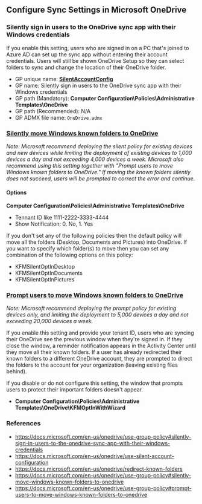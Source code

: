 ## Configure Sync Settings in Microsoft OneDrive

### Silently sign in users to the OneDrive sync app with their Windows credentials

If you enable this setting, users who are signed in on a PC that's joined to Azure AD can set up the sync app without entering their account credentials. Users will still be shown OneDrive Setup so they can select folders to sync and change the location of their OneDrive folder.

- GP unique name: **[SilentAccountConfig](https://docs.microsoft.com/en-us/onedrive/use-group-policy#silently-sign-in-users-to-the-onedrive-sync-app-with-their-windows-credentials)**
- GP name: Silently sign in users to the OneDrive sync app with their Windows credentials
- GP path (Mandatory): **Computer Configuration\Policies\Administrative Templates\OneDrive**
- GP path (Recommended): N/A
- GP ADMX file name: `OneDrive.admx`

### [Silently move Windows known folders to OneDrive](https://docs.microsoft.com/en-us/onedrive/use-group-policy#silently-move-windows-known-folders-to-onedrive)

_Note: Microsoft recommend deploying the silent policy for existing devices and new devices while limiting the deployment of existing devices to 1,000 devices a day and not exceeding 4,000 devices a week. Microsoft also recommend using this setting together with "Prompt users to move Windows known folders to OneDrive." If moving the known folders silently does not succeed, users will be prompted to correct the error and continue._

#### Options

**Computer Configuration\Policies\Administrative Templates\OneDrive**
- Tennant ID like 1111-2222-3333-4444
- Show Notification: 0. No, 1. Yes

If you don't set any of the following policies then the default policy will move all the folders (Desktop, Documents and Pictures) into OneDrive. If you want to specify which folder(s) to move then you can set any combination of the following options on this policy:

- KFMSilentOptInDesktop
- KFMSilentOptInDocuments
- KFMSilentOptInPictures

### [Prompt users to move Windows known folders to OneDrive](https://docs.microsoft.com/en-us/onedrive/use-group-policy#prompt-users-to-move-windows-known-folders-to-onedrive)

_Note: Microsoft recommend deploying the prompt policy for existing devices only, and limiting the deployment to 5,000 devices a day and not exceeding 20,000 devices a week._

If you enable this setting and provide your tenant ID, users who are syncing their OneDrive see the previous window when they're signed in. If they close the window, a reminder notification appears in the Activity Center until they move all their known folders. If a user has already redirected their known folders to a different OneDrive account, they are prompted to direct the folders to the account for your organization (leaving existing files behind).

If you disable or do not configure this setting, the window that prompts users to protect their important folders doesn't appear.

- **Computer Configuration\Policies\Administrative Templates\OneDrive\KFMOptInWithWizard**

### References
- https://docs.microsoft.com/en-us/onedrive/use-group-policy#silently-sign-in-users-to-the-onedrive-sync-app-with-their-windows-credentials
- https://docs.microsoft.com/en-us/onedrive/use-silent-account-configuration
- https://docs.microsoft.com/en-us/onedrive/redirect-known-folders
- https://docs.microsoft.com/en-us/onedrive/use-group-policy#silently-move-windows-known-folders-to-onedrive
- https://docs.microsoft.com/en-us/onedrive/use-group-policy#prompt-users-to-move-windows-known-folders-to-onedrive
